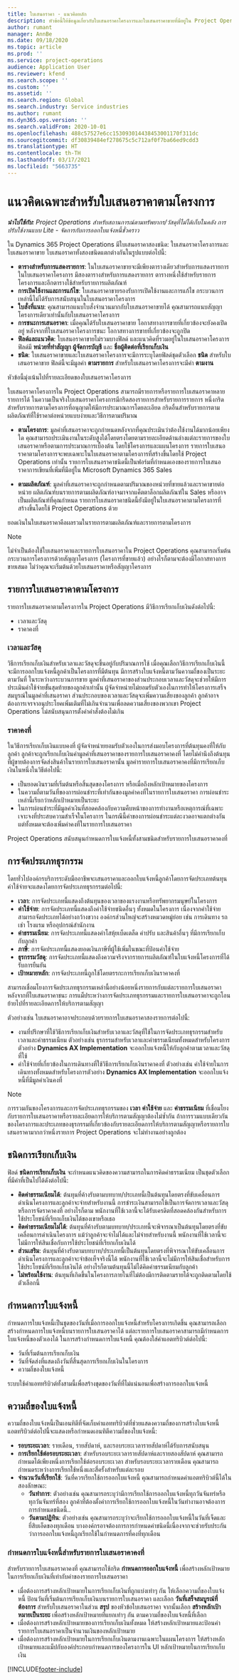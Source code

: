 ```yaml
---
title: ใบเสนอราคา - แนวคิดหลัก
description: หัวข้อนี้ให้ข้อมูลเกี่ยวกับใบเสนอราคาโครงการและใบเสนอราคาขายที่มีอยู่ใน Project Operations
author: rumant
manager: AnnBe
ms.date: 09/18/2020
ms.topic: article
ms.prod: ''
ms.service: project-operations
audience: Application User
ms.reviewer: kfend
ms.search.scope: ''
ms.custom: ''
ms.assetid: ''
ms.search.region: Global
ms.search.industry: Service industries
ms.author: rumant
ms.dyn365.ops.version: ''
ms.search.validFrom: 2020-10-01
ms.openlocfilehash: 488c57527e6cc153093014438453001170f311dc
ms.sourcegitcommit: df30839484ef278675c5c712af0f7ba66ed9cdd3
ms.translationtype: HT
ms.contentlocale: th-TH
ms.lasthandoff: 03/17/2021
ms.locfileid: "5663735"
---
```

# <a name="concepts-unique-to-project-based-quotes"></a>แนวคิดเฉพาะสำหรับใบเสนอราคาตามโครงการ

_**นำไปใช้กับ:** Project Operations สำหรับสถานการณ์ตามทรัพยากร/วัสดุที่ไม่ได้เก็บในคลัง การปรับใช้งานแบบ Lite - จัดการกับการออกใบแจ้งหนี้ชั่วคราว_

ใน Dynamics 365 Project Operations มีใบเสนอราคาสองชนิด: ใบเสนอราคาโครงการและใบเสนอราคาขาย ใบเสนอราคาทั้งสองชนิดแตกต่างกันในรูปแบบต่อไปนี้:

- **ตารางสำหรับการแสดงรายการ**: ในใบเสนอราคาขายจะมีเพียงตารางเดียวสำหรับการแสดงรายการ ในใบเสนอราคาโครงการ มีสองตารางสำหรับการแสดงรายการ ตารางหนึ่งใช้สำหรับรายการโครงการและอีกตารางใช้สำหรับรายการผลิตภัณฑ์
- **การเปิดใช้งานและการแก้ไข**: ใบเสนอราคาขายรองรับการเปิดใช้งานและการแก้ไข กระบวนการเหล่านี้ไม่ได้รับการสนับสนุนในใบเสนอราคาโครงการ
- **ใบสั่งที่แนบ**: คุณสามารถแนบใบสั่งจำนวนมากกับใบเสนอราคาขายได้ คุณสามารถแนบสัญญาโครงการเดียวเท่านั้นกับใบเสนอราคาโครงการ
- **การชนะการเสนอราคา**: เมื่อคุณได้รับใบเสนอราคาขาย โอกาสทางการขายที่เกี่ยวข้องจะยังคงเปิดอยู่ หลังจากที่ใบเสนอราคาโครงการชนะ โอกาสทางการขายที่เกี่ยวข้องจะถูกปิด
- **ฟิลด์และแนวคิด**: ใบเสนอราคาขายไม่รวมบางฟิลด์ และแนวคิดที่รวมอยู่ในใบเสนอราคาโครงการ ฟิลด์มี **หน่วยที่ทำสัญญา** **ผู้จัดการบัญชี** และ **ชื่อผู้ติดต่อที่เรียกเก็บเงิน**  
- **ชนิด**: ใบเสนอราคาขายและใบเสนอราคาโครงการจะมีการระบุโดยฟิลด์ชุดตัวเลือก **ชนิด** สำหรับใบเสนอราคาขาย ฟิลด์นี้จะมีมูลค่า **ตามรายการ** สำหรับใบเสนอราคาโครงการจะมีค่า **ตามงาน**

หัวข้อนี้มุ่งเน้นไปที่รายละเอียดของใบเสนอราคาโครงการ

ใบเสนอราคาโครงการใน Project Operations สามารถมีรายการหรือรายการใบเสนอราคาหลายรายการได้ ในความเป็นจริงใบเสนอราคาโครงการมีกริดสองรายการสำหรับรายการรายการ หนึ่งกริดสำหรับรายการตามโครงการที่อนุญาตให้มีการประมาณการโดยละเอียด กริดอื่นสำหรับรายการตามผลิตภัณฑ์ที่ใช้ราคาต่อหน่วยแบบง่ายและวิธีการตามปริมาณ

- **ตามโครงการ**: มูลค่าที่เสนอราคาจะถูกกำหนดหลังจากที่คุณประเมินว่าต้องใช้งานได้มากน้อยเพียงใด คุณสามารถประเมินงานในระดับสูงได้โดยตรงโดยตามรายละเอียดด้านล่างแต่ละรายการของใบเสนอราคาหรือตามการประมาณการเบื้องต้น โดยใช้โครงการและแผนโครงการ รายการใบเสนอราคาตามโครงการจะพบเฉพาะในใบเสนอราคาตามโครงการที่สร้างขึ้นโดยใช้ Project Operations เท่านั้น รายการใบเสนอราคาชนิดนี้เป็นฟอร์มที่กำหนดเองของรายการใบเสนอราคาการเขียนที่เพิ่มที่มีอยู่ใน Microsoft Dynamics 365 Sales

- **ตามผลิตภัณฑ์**: มูลค่าที่เสนอราคาจะถูกกำหนดตามปริมาณของหน่วยที่ขายแล้วและราคาขายต่อหน่วย ผลิตภัณฑ์บนรายการตามผลิตภัณฑ์อาจมาจากแค็ตตาล็อกผลิตภัณฑ์ใน Sales หรืออาจเป็นผลิตภัณฑ์ที่คุณกำหนด รายการใบเสนอราคาชนิดนี้ยังมีอยู่ในใบเสนอราคาตามโครงการที่สร้างขึ้นโดยใช้ Project Operations ด้วย

ยอดเงินในใบเสนอราคาคือผลรวมในรายการตามผลิตภัณฑ์และรายการตามโครงการ

> [!NOTE]
> ไม่จำเป็นต้องใช้ใบเสนอราคาและรายการใบเสนอราคาใน Project Operations คุณสามารถเริ่มต้นกระบวนการโครงการด้วยสัญญาโครงการ (โครงการที่ขายแล้ว) อย่างไรก็ตามจะต้องมีโอกาสทางการขายเสมอ ไม่ว่าคุณจะเริ่มต้นด้วยใบเสนอราคาหรือสัญญาโครงการ

## <a name="project-based-quote-lines"></a>รายการใบเสนอราคาตามโครงการ

รายการใบเสนอราคาตามโครงการใน Project Operations มีวิธีการเรียกเก็บเงินดังต่อไปนี้:

- เวลาและวัสดุ
- ราคาคงที่

### <a name="time-and-material"></a>เวลาและวัสดุ

วิธีการเรียกเก็บเงินสำหรับเวลาและวัสดุจะขึ้นอยู่กับปริมาณการใช้ เมื่อคุณเลือกวิธีการเรียกเก็บเงินนี้ จะมีการออกใบแจ้งหนี้ลูกค้าเป็นโครงการที่มีต้นทุน มีการสร้างใบแจ้งหนี้ตามวันความถี่ของเป็นระยะตามวันที่ ในระหว่างกระบวนการขาย มูลค่าที่เสนอราคาของส่วนประกอบเวลาและวัสดุจะช่วยให้มีการประเมินค่าใช้จ่ายขั้นสุดท้ายของลูกค้าเท่านั้น ผู้จัดจำหน่ายไม่ยอมรับตัวเองในการทำให้โครงการเสร็จสมบูรณ์ในมูลค่าที่เสนอราคา ส่วนประกอบของเวลาและวัสดุจะเพิ่มความเสี่ยงของลูกค้า ลูกค้าอาจต้องการเจรจาอนุประโยคเพิ่มเติมที่ไม่เกินจำนวนเพื่อลดความเสี่ยงของพวกเขา Project Operations ไม่สนับสนุนการตั้งค่าคำสั่งต้องไม่เกิน

### <a name="fixed-price"></a>ราคาคงที่

ในวิธีการเรียกเก็บเงินแบบคงที่ ผู้จัดจำหน่ายยอมรับตัวเองในการส่งมอบโครงการที่ต้นทุนคงที่ให้กับลูกค้า ลูกค้าจะถูกเรียกเก็บเงินค่ามูลค่าที่เสนอราคาของรายการใบเสนอราคาคงที่ โดยไม่คำนึงถึงต้นทุนที่ผู้ขายต้องการจัดส่งสินค้าในรายการใบเสนอราคานั้น มูลค่ารายการใบเสนอราคาคงที่มีการเรียกเก็บเงินในหนึ่งในวิธีต่อไปนี้: 

- เป็นยอดเงินรวมที่เริ่มต้นหรือสิ้นสุดของโครงการ หรือเมื่อถึงหลักเป้าหมายของโครงการ 
- ในความถี่ตามวันที่ของการผ่อนชำระที่เท่ากันของมูลค่าคงที่ในรายการใบเสนอราคา การผ่อนชำระเหล่านี้เรียกว่าหลักเป้าหมายเป็นระยะ
- ในการผ่อนชำระที่มีมูลค่าเงินที่สอดคล้องกับความคืบหน้าของการทำงานหรือเหตุการณ์ที่เฉพาะเจาะจงที่ประสบความสำเร็จในโครงการ ในกรณีนี้ค่าของการผ่อนชำระแต่ละงวดอาจแตกต่างกัน แต่ทั้งหมดจะต้องเพิ่มค่าคงที่ในรายการใบเสนอราคา

Project Operations สนับสนุนกำหนดการใบแจ้งหนี้ทั้งสามชนิดสำหรับรายการใบเสนอราคาคงที่

## <a name="transaction-classification"></a>การจัดประเภทธุรกรรม

โดยทั่วไปองค์กรบริการระดับมืออาชีพจะเสนอราคาและออกใบแจ้งหนี้ลูกค้าโดยการจัดประเภทต้นทุน ค่าใช้จ่ายจะแสดงโดยการจัดประเภทธุรกรรมต่อไปนี้:

- **เวลา**: การจัดประเภทนี้แสดงถึงต้นทุนของเวลาของแรงงานหรือทรัพยากรมนุษย์ในโครงการ
- **ค่าใช้จ่าย**: การจัดประเภทนี้แสดงถึงค่าใช้จ่ายชนิดอื่นๆ ทั้งหมดในโครงการ เนื่องจากค่าใช้จ่ายสามารถจัดประเภทได้อย่างกว้างขวาง องค์กรส่วนใหญ่จะสร้างหมวดหมู่ย่อย เช่น การเดินทาง รถเช่า โรงแรม หรืออุปกรณ์สำนักงาน
- **ค่าธรรมเนียม**: การจัดประเภทนี้แสดงค่าโสหุ้ยเบ็ดเตล็ด ค่าปรับ และสินค้าอื่นๆ ที่มีการเรียกเก็บกับลูกค้า 
- **ภาษี**: การจัดประเภทนี้แสดงยอดเงินภาษีที่ผู้ใช้เพิ่มในขณะที่ป้อนค่าใช้จ่าย
- **ธุรกรรมวัสดุ**: การจัดประเภทนี้แสดงถึงความจริงจากรายการผลิตภัณฑ์ในใบแจ้งหนี้โครงการที่ได้รับการยืนยัน
- **เป้าหมายหลัก**: การจัดประเภทนี้ถูกใช้โดยตรรกะการเรียกเก็บเงินราคาคงที่

สามารถเชื่อมโยงการจัดประเภทธุรกรรมเหล่านี้อย่างน้อยหนึ่งรายการกับแต่ละรายการใบเสนอราคา หลังจากที่ใบเสนอราคาชนะ การแม็ประหว่างการจัดประเภทธุรกรรมและรายการใบเสนอราคาจะถูกโอนย้ายไปที่รายละเอียดการให้บริการตามสัญญา
  
ตัวอย่างเช่น ใบเสนอราคาอาจประกอบด้วยรายการใบเสนอราคาสองรายการต่อไปนี้: 

- งานที่ปรึกษาที่ใช้วิธีการเรียกเก็บเงินสำหรับเวลาและวัสดุที่ใช้ในการจัดประเภทธุรกรรมสำหรับเวลาและค่าธรรมเนียม ตัวอย่างเช่น ธุรกรรมสำหรับเวลาและค่าธรรมเนียมทั้งหมดสำหรับโครงการตัวอย่าง **Dynamics AX Implementation** จะออกใบแจ้งหนี้ให้กับลูกค้าตามเวลาและวัสดุที่ใช้ 
- ค่าใช้จ่ายที่เกี่ยวข้องในการเดินทางที่ใช้วิธีการเรียกเก็บเงินราคาคงที่ ตัวอย่างเช่น ค่าใช้จ่ายในการเดินทางทั้งหมดสำหรับโครงการตัวอย่าง **Dynamics AX Implementation** จะออกใบแจ้งหนี้ที่มีมูลค่าเงินคงที่

> [!NOTE]
> การรวมกันของโครงการและการจัดประเภทธุรกรรมของ **เวลา** **ค่าใช้จ่าย** และ **ค่าธรรมเนียม** ที่เชื่อมโยงกับรายการใบเสนอราคาหรือรายละเอียดการให้บริการตามสัญญาต้องไม่ซ้ำกัน ถ้าการรวมแบบเดียวกันของโครงการและประเภทของธุรกรรมที่เกี่ยวข้องกับรายละเอียดการให้บริการตามสัญญาหรือรายการใบเสนอราคามากกว่าหนึ่งรายการ Project Operations จะไม่ทำงานอย่างถูกต้อง

## <a name="billing-types"></a>ชนิดการเรียกเก็บเงิน

ฟิลด์ **ชนิดการเรียกเก็บเงิน** จะกำหนดแนวคิดของความสามารถในการคิดค่าธรรมเนียม เป็นชุดตัวเลือกที่มีค่าที่เป็นไปได้ดังต่อไปนี้:

- **คิดค่าธรรมเนียมได้**: ต้นทุนที่ค้างรับตามบทบาท/ประเภทนี้เป็นต้นทุนโดยตรงที่ขับเคลื่อนการดำเนินโครงการและลูกค้าจะจ่ายสำหรับงานนี้ การชำระเงินสามารถใช้เป็นการจัดการเวลาและวัสดุหรือการจัดราคาคงที่ อย่างไรก็ตาม พนักงานที่ใช้เวลานี้จะได้รับเครดิตที่สอดคล้องกันสำหรับการใช้ประโยชน์ที่เรียกเก็บเงินได้ของเขาหรือเธอ
- **คิดค่าธรรมเนียมไม่ได้**: ต้นทุนที่ค้างรับตามบทบาท/ประเภทนี้จะพิจารณาเป็นต้นทุนโดยตรงที่ขับเคลื่อนการดำเนินโครงการ แม้ว่าลูกค้าจะจำไม่ได้และไม่จ่ายสำหรับงานนี้ พนักงานที่ใช้เวลานี้จะไม่มีการให้สินเชื่อกับการใช้ประโยชน์ที่เรียกเก็บเงินได้
- **ส่วนเสริม**: ต้นทุนที่ค้างรับตามบทบาท/ประเภทนี้เป็นต้นทุนโดยตรงที่พิจารณาให้ขับเคลื่อนการดำเนินโครงการและลูกค้าจะจำข้อเท็จจริงนี้ได้ พนักงานที่ใช้เวลานี้จะไม่มีการให้สินเชื่อสำหรับการใช้ประโยชน์ที่เรียกเก็บเงินได้ อย่างไรก็ตามต้นทุนนี้ไม่ได้คิดค่าธรรมเนียมกับลูกค้า
- **ไม่พร้อมใช้งาน**: ต้นทุนที่เกิดขึ้นในโครงการภายในที่ไม่ต้องมีการติดตามรายได้จะถูกติดตามโดยใช้ตัวเลือกนี้

## <a name="invoice-schedule"></a>กำหนดการใบแจ้งหนี้

กำหนดการใบแจ้งหนี้เป็นชุดของวันที่เมื่อการออกใบแจ้งหนี้สำหรับโครงการเกิดขึ้น คุณสามารถเลือกสร้างกำหนดการใบแจ้งหนี้บนรายการใบเสนอราคาได้ แต่ละรายการใบเสนอราคาสามารถมีกำหนดการใบแจ้งหนี้ของตัวเองได้ ในการสร้างกำหนดการใบแจ้งหนี้ คุณต้องใส่ค่าแอตทริบิวต์ต่อไปนี้:

- วันที่เริ่มต้นการเรียกเก็บเงิน 
- วันที่จัดส่งที่แสดงถึงวันที่สิ้นสุดการเรียกเก็บเงินในโครงการ
- ความถี่ของใบแจ้งหนี้

ระบบใช้ค่าแอททริบิวต์ทั้งสามนี้เพื่อสร้างชุดของวันที่ที่ไม่แน่นอนเพื่อสร้างการออกใบแจ้งหนี้

## <a name="invoice-frequency"></a>ความถี่ของใบแจ้งหนี้

ความถี่ของใบแจ้งหนี้เป็นเอนทิตีที่จัดเก็บค่าแอททริบิวต์ที่ช่วยแสดงความถี่ของการสร้างใบแจ้งหนี้ แอตทริบิวต์ต่อไปนี้จะแสดงหรือกำหนดเอนทิตีความถี่ของใบแจ้งหนี้:

- **รอบระยะเวลา**: รายเดือน, รายสัปดาห์, และรอบระยะเวลารายสัปดาห์ได้รับการสนับสนุน 
- **การเรียกใช้ต่อรอบระยะเวลา**: สำหรับรอบระยะเวลารายสัปดาห์และรายสองสัปดาห์ คุณสามารถกำหนดได้เพียงหนึ่งการเรียกใช้ต่อรอบระยะเวลา สำหรับรอบระยะเวลารายเดือน คุณสามารถกำหนดระหว่างการเรียกใช้หนึ่งและสี่ครั้งสำหรับแต่ละรอบ 
- **จำนวนวันที่เรียกใช้**: วันที่ควรเรียกใช้การออกใบแจ้งหนี้ คุณสามารถกำหนดค่าแอตทริบิวต์นี้ได้ในสองลักษณะ:
  - **วันทำการ**: ตัวอย่างเช่น คุณสามารถระบุว่ามีการเรียกใช้การออกใบแจ้งหนี้ทุกวันจันทร์หรือทุกวันจันทร์ที่สอง ลูกค้าที่ต้องตั้งค่าการเรียกใช้การออกใบแจ้งหนี้ในวันทำงานอาจต้องการการกำหนดชนิดนี้.. 
  - **วันตามปฏิทิน**: ตัวอย่างเช่น คุณสามารถระบุว่าจะเรียกใช้การออกใบแจ้งหนี้ในวันที่เจ็ดและยี่สิบเอ็ดของทุกเดือน บางองค์กรอาจต้องการการกำหนดค่าชนิดนี้เนื่องจากจะช่วยรับประกันว่าการออกใบแจ้งหนี้ถูกเรียกใช้ในกำหนดการที่คงที่ทุกเดือน
  
### <a name="invoice-schedule-for-a-fixed-price-quote-line"></a>กำหนดการใบแจ้งหนี้สำหรับรายการใบเสนอราคาคงที่

สำหรับรายการใบเสนอราคาคงที่ คุณสามารถใช้กริด **กำหนดการออกใบแจ้งหนี้** เพื่อสร้างหลักเป้าหมายในการเรียกเก็บเงินที่เท่ากับค่าของรายการใบเสนอราคา

- เมื่อต้องการสร้างหลักเป้าหมายในการเรียกเก็บเงินที่ถูกแบ่งเท่าๆ กัน ให้เลือกความถี่ของใบแจ้งหนี้ ป้อนวันที่เริ่มต้นการเรียกเก็บเงินบนรายการใบเสนอราคา และเลือก **วันที่เสร็จสมบูรณ์ที่ต้องการ** สำหรับใบเสนอราคาในส่วน **สรุป** ของหัวข้อใบเสนอราคา จากนั้นเลือก **สร้างหลักเป้าหมายเป็นระยะ** เพื่อสร้างหลักเป้าหมายที่แยกเท่าๆ กัน ตามความถี่ของใบแจ้งหนี้ที่เลือก 
- เมื่อต้องการสร้างหลักเป้าหมายของการเรียกเก็บเงินทั้งหมด ให้สร้างหลักเป้าหมายและป้อนค่ารายการใบเสนอราคาเป็นจำนวนเงินของหลักเป้าหมาย
- เมื่อต้องการสร้างหลักเป้าหมายในการเรียกเก็บเงินตามงานเฉพาะในแผนโครงการ ให้สร้างหลักเป้าหมายและแม็ปกับองค์ประกอบกำหนดการของโครงการใน UI หลักเป้าหมายในการเรียกเก็บเงิน


[!INCLUDE[footer-include](../includes/footer-banner.md)]
